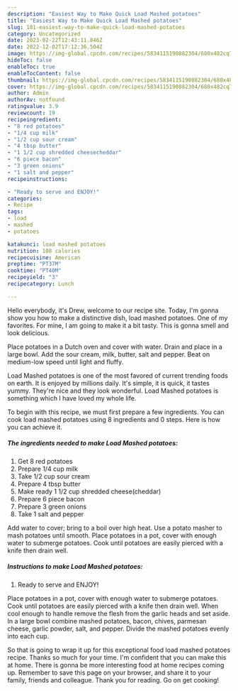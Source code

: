 ```yaml
---
description: "Easiest Way to Make Quick Load Mashed potatoes"
title: "Easiest Way to Make Quick Load Mashed potatoes"
slug: 181-easiest-way-to-make-quick-load-mashed-potatoes
category: Uncategorized
date: 2023-02-22T12:43:11.846Z
date: 2022-12-02T17:12:36.504Z
image: https://img-global.cpcdn.com/recipes/5834115190882304/680x482cq70/load-mashed-potatoes-recipe-main-photo.jpg
hideToc: false
enableToc: true
enableTocContent: false
thumbnail: https://img-global.cpcdn.com/recipes/5834115190882304/680x482cq70/load-mashed-potatoes-recipe-main-photo.jpg
cover: https://img-global.cpcdn.com/recipes/5834115190882304/680x482cq70/load-mashed-potatoes-recipe-main-photo.jpg
author: Admin
authorAv: notfound
ratingvalue: 3.9
reviewcount: 19
recipeingredient:
- "8 red potatoes"
- "1/4 cup milk"
- "1/2 cup sour cream"
- "4 tbsp butter"
- "1 1/2 cup shredded cheesecheddar"
- "6 piece bacon"
- "3 green onions"
- "1 salt and pepper"
recipeinstructions:

- "Ready to serve and ENJOY!"
categories:
- Recipe
tags:
- load
- mashed
- potatoes

katakunci: load mashed potatoes 
nutrition: 108 calories
recipecuisine: American
preptime: "PT37M"
cooktime: "PT40M"
recipeyield: "3"
recipecategory: Lunch

---
```



Hello everybody, it's Drew, welcome to our recipe site. Today, I'm gonna show you how to make a distinctive dish, load mashed potatoes. One of my favorites. For mine, I am going to make it a bit tasty. This is gonna smell and look delicious.

Place potatoes in a Dutch oven and cover with water. Drain and place in a large bowl. Add the sour cream, milk, butter, salt and pepper. Beat on medium-low speed until light and fluffy.

Load Mashed potatoes is one of the most favored of current trending foods on earth. It is enjoyed by millions daily. It's simple, it is quick, it tastes yummy. They're nice and they look wonderful. Load Mashed potatoes is something which I have loved my whole life.


To begin with this recipe, we must first prepare a few ingredients. You can cook load mashed potatoes using 8 ingredients and 0 steps. Here is how you can achieve it.

<!--inarticleads1-->

##### The ingredients needed to make Load Mashed potatoes:

1. Get 8 red potatoes
1. Prepare 1/4 cup milk
1. Take 1/2 cup sour cream
1. Prepare 4 tbsp butter
1. Make ready 1 1/2 cup shredded cheese(cheddar)
1. Prepare 6 piece bacon
1. Prepare 3 green onions
1. Take 1 salt and pepper


Add water to cover; bring to a boil over high heat. Use a potato masher to mash potatoes until smooth. Place potatoes in a pot, cover with enough water to submerge potatoes. Cook until potatoes are easily pierced with a knife then drain well. 

<!--inarticleads2-->

##### Instructions to make Load Mashed potatoes:


1. Ready to serve and ENJOY!

Place potatoes in a pot, cover with enough water to submerge potatoes. Cook until potatoes are easily pierced with a knife then drain well. When cool enough to handle remove the flesh from the garlic heads and set aside. In a large bowl combine mashed potatoes, bacon, chives, parmesan cheese, garlic powder, salt, and pepper. Divide the mashed potatoes evenly into each cup. 

So that is going to wrap it up for this exceptional food load mashed potatoes recipe. Thanks so much for your time. I'm confident that you can make this at home. There is gonna be more interesting food at home recipes coming up. Remember to save this page on your browser, and share it to your family, friends and colleague. Thank you for reading. Go on get cooking!
